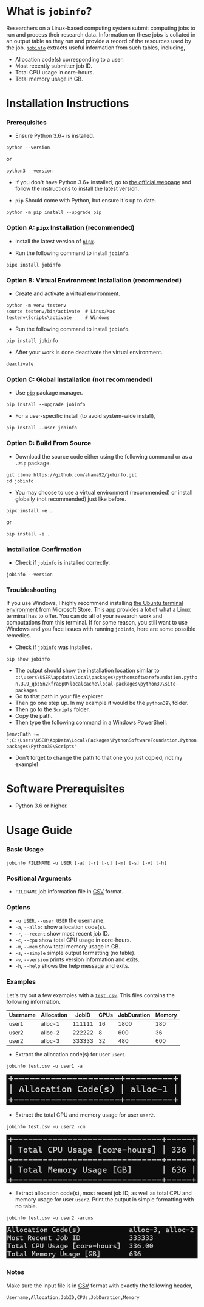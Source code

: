 # What is `jobinfo`?
Researchers on a Linux-based computing system submit computing jobs to run and process their research data. Information on these jobs is collated in an output table as they run and provide a record of the resources used by the job. [`jobinfo`](https://github.com/ahama92/jobinfo) extracts useful information from such tables, including,
- Allocation code(s) corresponding to a user.
- Most recently submitter job ID.
- Total CPU usage in core-hours.
- Total memory usage in GB.

# Installation Instructions
### Prerequisites
- Ensure Python 3.6+ is installed.
```console
python --version
```
or
```console
python3 --version
```

- If you don't have Python 3.6+ installed, go to [the official webpage](https://www.python.org/downloads/) and follow the instructions to install the latest version.

- `pip` Should come with Python, but ensure it's up to date.
```console
python -m pip install --upgrade pip
```

### Option A: `pipx` Installation (recommended)
- Install the latest version of [`pipx`](https://github.com/pypa/pipx).

- Run the following command to install `jobinfo`.
```console
pipx install jobinfo
```

### Option B: Virtual Environment Installation (recommended)
- Create and activate a virtual environment.
```console
python -m venv testenv
source testenv/bin/activate  # Linux/Mac
testenv\Scripts\activate     # Windows
```
- Run the following command to install `jobinfo`.
```console
pip install jobinfo
```
- After your work is done deactivate the virtual environment.
```console
deactivate
```

### Option C: Global Installation (not recommended)
- Use [`pip`](https://pypi.org/project/pip/) package manager.
```console
pip install --upgrade jobinfo
```

- For a user-specific install (to avoid system-wide install),
```console
pip install --user jobinfo
```

### Option D: Build From Source
- Download the source code either using the following command or as a `.zip` package.
```console
git clone https://github.com/ahama92/jobinfo.git
cd jobinfo
```

- You may choose to use a virtual environment (recommended) or install globally (not recommended) just like before.
```console
pipx install -e .
```
or 
```console
pip install -e .
```

### Installation Confirmation
- Check if `jobinfo` is installed correctly.
```console
jobinfo --version
```

### Troubleshooting
If you use Windows, I highly recommend installing [the Ubuntu terminal environment](https://apps.microsoft.com/detail/9PDXGNCFSCZV?hl=en-us&gl=CA&ocid=pdpshare) from Microsoft Store. This app provides a lot of what a Linux terminal has to offer. You can do all of your research work and computations from this terminal. If for some reason, you still want to use Windows and you face issues with running `jobinfo`, here are some possible remedies.
- Check if `jobinfo` was installed.
```console
pip show jobinfo
```
- The output should show the installation location similar to `c:\users\USER\appdata\local\packages\pythonsoftwarefoundation.python.3.9_qbz5n2kfra8p0\localcache\local-packages\python39\site-packages`.
- Go to that path in your file explorer.
- Then go one step up. In my example it would be the `python39\` folder.
- Then go to the `Scripts` folder.
- Copy the path.
- Then type the following command in a Windows PowerShell.
```console
$env:Path += ";C:\Users\USER\AppData\Local\Packages\PythonSoftwareFoundation.Python.3.9_qbz5n2kfra8p0\LocalCache\local-packages\Python39\Scripts"
```
- Don't forget to change the path to that one you just copied, not my example!

# Software Prerequisites
- Python 3.6 or higher.

# Usage Guide
### Basic Usage
```console
jobinfo FILENAME -u USER [-a] [-r] [-c] [-m] [-s] [-v] [-h]
```

### Positional Arguments
- `FILENAME` job information file in [CSV](https://datatracker.ietf.org/doc/html/rfc4180) format.

### Options
- `-u USER`, `--user USER` the username.
- `-a`, `--alloc` show allocation code(s).
- `-r`, `--recent` show most recent job ID.
- `-c`, `--cpu` show total CPU usage in core-hours.
- `-m`, `--mem` show total memory usage in GB.
- `-s`, `--simple` simple output formatting (no table).
- `-v`, `--version` prints version information and exits.
- `-h`, `--help` shows the help message and exits.

### Examples
Let's try out a few examples with a [`test.csv`](./tests/test.csv). This files contains the following information.

|Username|Allocation|JobID |CPUs|JobDuration|Memory|
|--------|----------|------|----|-----------|------|
|user1   |alloc-1   |111111|16  |1800       |180   |
|user2   |alloc-2   |222222|8   |600        |36    |
|user2   |alloc-3   |333333|32  |480        |600   |


- Extract the allocation code(s) for user `user1`. 
```console
jobinfo test.csv -u user1 -a
```
![test-1](./docs/test-1.png)

- Extract the total CPU and memory usage for user `user2`. 
```console
jobinfo test.csv -u user2 -cm
```
![test-1](./docs/test-2.png)

- Extract allocation code(s), most recent job ID, as well as total CPU and memory usage for user `user2`. Print the output in simple formatting with no table. 
```console
jobinfo test.csv -u user2 -arcms
```
![test-1](./docs/test-3.png)

### Notes
Make sure the input file is in [CSV](https://datatracker.ietf.org/doc/html/rfc4180) format with exactly the following header,
```
Username,Allocation,JobID,CPUs,JobDuration,Memory
```